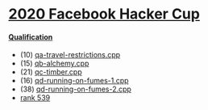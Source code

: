 # [2020 Facebook Hacker Cup](https://www.facebook.com/codingcompetitions/hacker-cup/2020)

#### [Qualification](https://www.facebook.com/codingcompetitions/hacker-cup/2020/qualification-round)
  * (10) [qa-travel-restrictions.cpp](https://github.com/cycheng/coding-for-fun/blob/master/hacker-cup/2020/qualification/qa-travel-restrictions.cpp)
  * (15) [qb-alchemy.cpp](https://github.com/cycheng/coding-for-fun/blob/master/hacker-cup/2020/qualification/qb-alchemy.cpp)
  * (21) [qc-timber.cpp](https://github.com/cycheng/coding-for-fun/blob/master/hacker-cup/2020/qualification/qc-timber.cpp)
  * (16) [qd-running-on-fumes-1.cpp](https://github.com/cycheng/coding-for-fun/blob/master/hacker-cup/2020/qualification/qd-running-on-fumes-1.cpp)
  * (38) [qd-running-on-fumes-2.cpp](https://github.com/cycheng/coding-for-fun/blob/master/hacker-cup/2020/qualification/qd2-running-on-fumes.cpp)
  * [rank 539](https://www.facebook.com/codingcompetitions/hacker-cup/2020/qualification-round/scoreboard?start=535)

